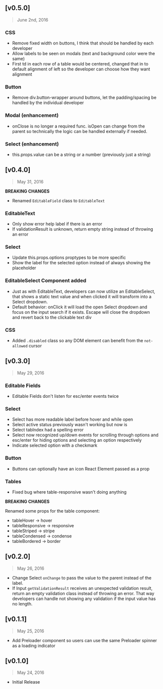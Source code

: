 ## [v0.5.0]
> June 2nd, 2016

### CSS
- Remove fixed width on buttons, I think that should be handled by each developer
- Allow labels to be seen on modals (text and background color were the same)
- First td in each row of a table would be centered, changed that in to default alignment of left so the developer can choose how they want alignment

### Button
- Remove div.button-wrapper around buttons, let the padding/spacing be handled by the individual developer

### Modal (enhancement)
- onClose is no longer a required func. isOpen can change from the parent so technically the logic can be handled externally if needed.

### Select (enhancement)
- this.props.value can be a string or a number (previously just a string)


## [v0.4.0]
> May 31, 2016

**BREAKING CHANGES**
- Renamed `EditableField` class to `EditableText`

### EditableText
- Only show error help label if there is an error
- If validationResult is unknown, return empty string instead of throwing an error

### Select
- Update this.props.options proptypes to be more specific
- Show the label for the selected option instead of always showing the placeholder

### EditableSelect Component added
- Just as with EditableText, developers can now utilize an EditableSelect, that shows a static text value and when clicked it will transform into a Select dropdown.
- Default behavior: onClick it will load the open Select dropdown and focus on the input search if it exists. Escape will close the dropdown and revert back to the clickable text div

### CSS
- Added `.disabled` class so any DOM element can benefit from the `not-allowed` cursor

## [v0.3.0]
> May 29, 2016

### Editable Fields
- Editable Fields don't listen for esc/enter events twice

### Select
- Select has more readable label before hover and while open
- Select active status previously wasn't working but now is
- Select tabIndex had a spelling error
- Select now recognized up/down events for scrolling through options and esc/enter for hiding options and selecting an option respectively
- Indicate selected option with a checkmark

### Button
- Buttons can optionally have an icon React Element passed as a prop

### Tables
- Fixed bug where table-responsive wasn't doing anything


**BREAKING CHANGES**

Renamed some props for the table component:

- tableHover -> hover
- tableResponsive -> responsive
- tableStriped -> stripe
- tableCondensed -> condense
- tableBordered -> border


## [v0.2.0]
> May 26, 2016

- Change Select `onChange` to pass the value to the parent instead of the label.
- If Input `getValidationResult` receives an unexpected validation result, return an empty validation class instead of throwing an error. That way developers can handle not showing any validation if the input value has no length.

## [v0.1.1]
> May 25, 2016

- Add Preloader component so users can use the same Preloader spinner as a loading indicator

## [v0.1.0]
> May 24, 2016

- Initial Release
